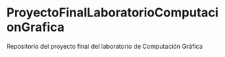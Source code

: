 # ProyectoFinalLaboratorioComputacionGrafica
Repositorio del proyecto final del laboratorio de Computación Gráfica
